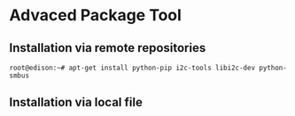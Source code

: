 Advaced Package Tool
==

## Installation via remote repositories

    root@edison:~# apt-get install python-pip i2c-tools libi2c-dev python-smbus

## Installation via local file

